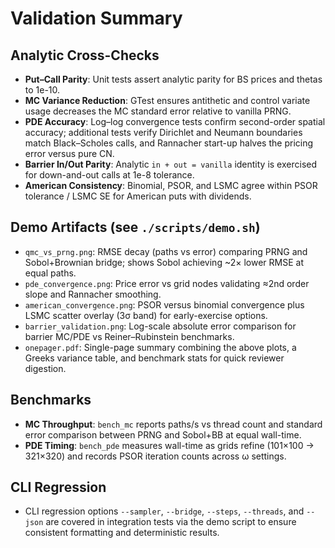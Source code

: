 # Validation Summary

## Analytic Cross-Checks
- **Put–Call Parity**: Unit tests assert analytic parity for BS prices and thetas to 1e-10.
- **MC Variance Reduction**: GTest ensures antithetic and control variate usage decreases the MC standard error relative to vanilla PRNG.
- **PDE Accuracy**: Log–log convergence tests confirm second-order spatial accuracy; additional tests verify Dirichlet and Neumann boundaries match Black–Scholes calls, and Rannacher start-up halves the pricing error versus pure CN.
- **Barrier In/Out Parity**: Analytic `in + out = vanilla` identity is exercised for down-and-out calls at 1e-8 tolerance.
- **American Consistency**: Binomial, PSOR, and LSMC agree within PSOR tolerance / LSMC SE for American puts with dividends.

## Demo Artifacts (see `./scripts/demo.sh`)
- `qmc_vs_prng.png`: RMSE decay (paths vs error) comparing PRNG and Sobol+Brownian bridge; shows Sobol achieving ~2× lower RMSE at equal paths.
- `pde_convergence.png`: Price error vs grid nodes validating ≈2nd order slope and Rannacher smoothing.
- `american_convergence.png`: PSOR versus binomial convergence plus LSMC scatter overlay (3σ band) for early-exercise options.
- `barrier_validation.png`: Log-scale absolute error comparison for barrier MC/PDE vs Reiner–Rubinstein benchmarks.
- `onepager.pdf`: Single-page summary combining the above plots, a Greeks variance table, and benchmark stats for quick reviewer digestion.

## Benchmarks
- **MC Throughput**: `bench_mc` reports paths/s vs thread count and standard error comparison between PRNG and Sobol+BB at equal wall-time.
- **PDE Timing**: `bench_pde` measures wall-time as grids refine (101×100 → 321×320) and records PSOR iteration counts across ω settings.

## CLI Regression
- CLI regression options `--sampler`, `--bridge`, `--steps`, `--threads`, and `--json` are covered in integration tests via the demo script to ensure consistent formatting and deterministic results.
